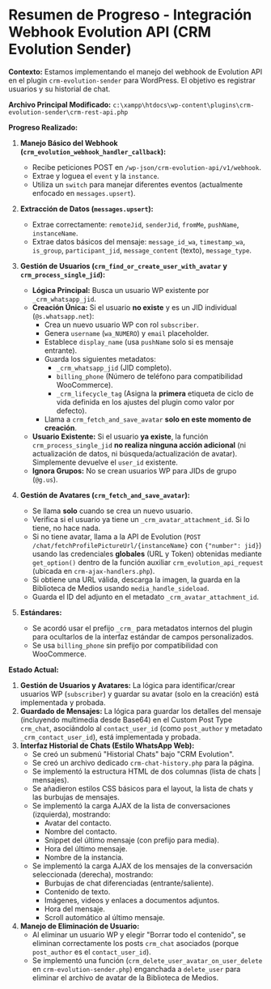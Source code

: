 # Resumen de Progreso - Integración Webhook Evolution API (CRM Evolution Sender)

**Contexto:** Estamos implementando el manejo del webhook de Evolution API en el plugin `crm-evolution-sender` para WordPress. El objetivo es registrar usuarios y su historial de chat.

**Archivo Principal Modificado:** `c:\xampp\htdocs\wp-content\plugins\crm-evolution-sender\crm-rest-api.php`

**Progreso Realizado:**

1.  **Manejo Básico del Webhook (`crm_evolution_webhook_handler_callback`):**
    *   Recibe peticiones POST en `/wp-json/crm-evolution-api/v1/webhook`.
    *   Extrae y loguea el `event` y la `instance`.
    *   Utiliza un `switch` para manejar diferentes eventos (actualmente enfocado en `messages.upsert`).

2.  **Extracción de Datos (`messages.upsert`):**
    *   Extrae correctamente: `remoteJid`, `senderJid`, `fromMe`, `pushName`, `instanceName`.
    *   Extrae datos básicos del mensaje: `message_id_wa`, `timestamp_wa`, `is_group`, `participant_jid`, `message_content` (texto), `message_type`.

3.  **Gestión de Usuarios (`crm_find_or_create_user_with_avatar` y `crm_process_single_jid`):**
    *   **Lógica Principal:** Busca un usuario WP existente por `_crm_whatsapp_jid`.
    *   **Creación Única:** Si el usuario **no existe** y es un JID individual (`@s.whatsapp.net`):
        *   Crea un nuevo usuario WP con rol `subscriber`.
        *   Genera `username` (`wa_NUMERO`) y `email` placeholder.
        *   Establece `display_name` (usa `pushName` solo si es mensaje entrante).
        *   Guarda los siguientes metadatos:
            *   `_crm_whatsapp_jid` (JID completo).
            *   `billing_phone` (Número de teléfono para compatibilidad WooCommerce).
            *   `_crm_lifecycle_tag` (Asigna la **primera** etiqueta de ciclo de vida definida en los ajustes del plugin como valor por defecto).
        *   Llama a `crm_fetch_and_save_avatar` **solo en este momento de creación**.
    *   **Usuario Existente:** Si el usuario **ya existe**, la función `crm_process_single_jid` **no realiza ninguna acción adicional** (ni actualización de datos, ni búsqueda/actualización de avatar). Simplemente devuelve el `user_id` existente.
    *   **Ignora Grupos:** No se crean usuarios WP para JIDs de grupo (`@g.us`).

4.  **Gestión de Avatares (`crm_fetch_and_save_avatar`):**
    *   Se llama **solo** cuando se crea un nuevo usuario.
    *   Verifica si el usuario ya tiene un `_crm_avatar_attachment_id`. Si lo tiene, no hace nada.
    *   Si no tiene avatar, llama a la API de Evolution (`POST /chat/fetchProfilePictureUrl/{instanceName}` con `{"number": jid}`) usando las credenciales **globales** (URL y Token) obtenidas mediante `get_option()` dentro de la función auxiliar `crm_evolution_api_request` (ubicada en `crm-ajax-handlers.php`).
    *   Si obtiene una URL válida, descarga la imagen, la guarda en la Biblioteca de Medios usando `media_handle_sideload`.
    *   Guarda el ID del adjunto en el metadato `_crm_avatar_attachment_id`.

5.  **Estándares:**
    *   Se acordó usar el prefijo `_crm_` para metadatos internos del plugin para ocultarlos de la interfaz estándar de campos personalizados.
    *   Se usa `billing_phone` sin prefijo por compatibilidad con WooCommerce.

**Estado Actual:**
1.  **Gestión de Usuarios y Avatares:** La lógica para identificar/crear usuarios WP (`subscriber`) y guardar su avatar (solo en la creación) está implementada y probada.
2.  **Guardado de Mensajes:** La lógica para guardar los detalles del mensaje (incluyendo multimedia desde Base64) en el Custom Post Type `crm_chat`, asociándolo al `contact_user_id` (como `post_author` y metadato `_crm_contact_user_id`), está implementada y probada.
3.  **Interfaz Historial de Chats (Estilo WhatsApp Web):**
    *   Se creó un submenú "Historial Chats" bajo "CRM Evolution".
    *   Se creó un archivo dedicado `crm-chat-history.php` para la página.
    *   Se implementó la estructura HTML de dos columnas (lista de chats | mensajes).
    *   Se añadieron estilos CSS básicos para el layout, la lista de chats y las burbujas de mensajes.
    *   Se implementó la carga AJAX de la lista de conversaciones (izquierda), mostrando:
        *   Avatar del contacto.
        *   Nombre del contacto.
        *   Snippet del último mensaje (con prefijo para media).
        *   Hora del último mensaje.
        *   Nombre de la instancia.
    *   Se implementó la carga AJAX de los mensajes de la conversación seleccionada (derecha), mostrando:
        *   Burbujas de chat diferenciadas (entrante/saliente).
        *   Contenido de texto.
        *   Imágenes, videos y enlaces a documentos adjuntos.
        *   Hora del mensaje.
        *   Scroll automático al último mensaje.
4.  **Manejo de Eliminación de Usuario:**
    *   Al eliminar un usuario WP y elegir "Borrar todo el contenido", se eliminan correctamente los posts `crm_chat` asociados (porque `post_author` es el `contact_user_id`).
    *   Se implementó una función (`crm_delete_user_avatar_on_user_delete` en `crm-evolution-sender.php`) enganchada a `delete_user` para eliminar el archivo de avatar de la Biblioteca de Medios.
